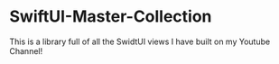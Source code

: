 # SwiftUI-Master-Collection

This is a library full of all the SwidtUI views I have built on my Youtube Channel!
